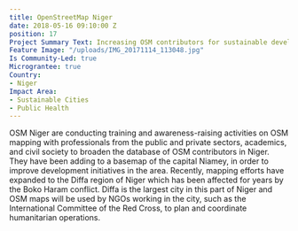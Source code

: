 ```yaml
---
title: OpenStreetMap Niger
date: 2018-05-16 09:10:00 Z
position: 17
Project Summary Text: Increasing OSM contributors for sustainable development in Niger
Feature Image: "/uploads/IMG_20171114_113048.jpg"
Is Community-Led: true
Micrograntee: true
Country:
- Niger
Impact Area:
- Sustainable Cities
- Public Health
---
```


OSM Niger are conducting training and awareness-raising activities on OSM mapping with professionals from the public and private sectors, academics, and civil society to broaden the database of OSM contributors in Niger. They have been adding to a basemap of the capital Niamey, in order to improve development initiatives in the area. Recently, mapping efforts have expanded to the Diffa region of Niger which has been affected for years by the Boko Haram conflict. Diffa is the largest city in this part of Niger and OSM maps will be used by NGOs working in the city, such as the International Committee of the Red Cross, to plan and coordinate humanitarian operations.